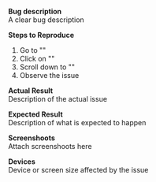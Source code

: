 **Bug description**<br>
A clear bug description

**Steps to Reproduce**
1. Go to ""
2. Click on ""
3. Scroll down to ""
4. Observe the issue

**Actual Result**<br>
Description of the actual issue

**Expected Result**<br>
Description of what is expected to happen

**Screenshoots**<br>
Attach screenshoots here

**Devices**<br>
Device or screen size affected by the issue
